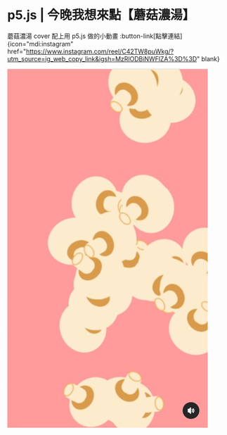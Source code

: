 # p5.js | 今晚我想來點【蘑菇濃湯】
蘑菇濃湯 cover 配上用 p5.js 做的小動畫
:button-link[點擊連結]{icon="mdi:instagram" href="https://www.instagram.com/reel/C42TW8puWkg/?utm_source=ig_web_copy_link&igsh=MzRlODBiNWFlZA%3D%3D" blank}

![alt text](image-1.png)